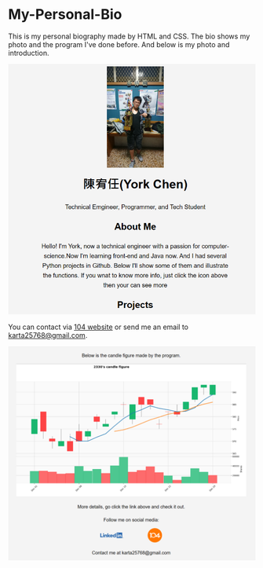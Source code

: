 # My-Personal-Bio
This is my personal biography made by HTML and CSS. The bio shows my photo and the program I've done before.
And below is my photo and introduction.

![image](https://github.com/Yorkxe/My-Personal-Bio/blob/main/img/Partion%20of%20bio-1.PNG)

You can contact via [104 website](https://pda.104.com.tw/profile/edit?vno=76633djow) or send me an email to karta25768@gmail.com.

![image](https://github.com/Yorkxe/My-Personal-Bio/blob/main/img/Partion%20of%20bio-2.PNG)
